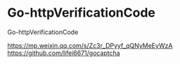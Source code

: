 # Go-httpVerificationCode
Go-httpVerificationCode

https://mp.weixin.qq.com/s/Zc3r_DPyyf_qQNyMeEyWzA
https://github.com/lifei6671/gocaptcha
